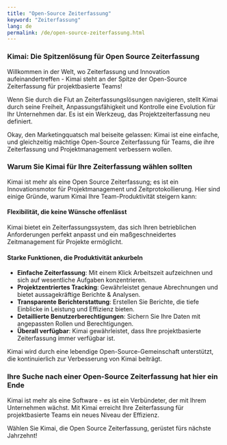 ```yaml
---
title: "Open-Source Zeiterfassung"
keyword: "Zeiterfassung"
lang: de
permalink: /de/open-source-zeiterfassung.html
---
```


### Kimai: Die Spitzenlösung für Open Source Zeiterfassung

Willkommen in der Welt, wo Zeiterfassung und Innovation aufeinandertreffen - Kimai steht an der Spitze der Open-Source Zeiterfassung für projektbasierte Teams!

Wenn Sie durch die Flut an Zeiterfassungslösungen navigieren, stellt Kimai durch seine Freiheit, Anpassungsfähigkeit und Kontrolle eine Evolution für Ihr Unternehmen dar. 
Es ist ein Werkzeug, das Projektzeiterfassung neu definiert.

Okay, den Marketingquatsch mal beiseite gelassen: 
Kimai ist eine einfache, und gleichzeitig mächtige Open-Source Zeiterfassung für Teams, die ihre Zeiterfassung und Projektmanagement verbessern wollen.

### Warum Sie Kimai für Ihre Zeiterfassung wählen sollten

Kimai ist mehr als eine Open Source Zeiterfassung; es ist ein Innovationsmotor für Projektmanagement und Zeitprotokollierung. 
Hier sind einige Gründe, warum Kimai Ihre Team-Produktivität steigern kann:

#### Flexibilität, die keine Wünsche offenlässt

Kimai bietet ein Zeiterfassungssystem, das sich Ihren betrieblichen Anforderungen perfekt anpasst und ein maßgeschneidertes Zeitmanagement für Projekte ermöglicht.

#### Starke Funktionen, die Produktivität ankurbeln

- **Einfache Zeiterfassung**: Mit einem Klick Arbeitszeit aufzeichnen und sich auf wesentliche Aufgaben konzentrieren.
- **Projektzentriertes Tracking**: Gewährleistet genaue Abrechnungen und bietet aussagekräftige Berichte & Analysen.
- **Transparente Berichterstattung**: Erstellen Sie Berichte, die tiefe Einblicke in Leistung und Effizienz bieten.
- **Detaillierte Benutzerberechtigungen**: Sichern Sie Ihre Daten mit angepassten Rollen und Berechtigungen.
- **Überall verfügbar**: Kimai gewährleistet, dass Ihre projektbasierte Zeiterfassung immer verfügbar ist.

Kimai wird durch eine lebendige Open-Source-Gemeinschaft unterstützt, die kontinuierlich zur Verbesserung von Kimai beiträgt.

### Ihre Suche nach einer Open-Source Zeiterfassung hat hier ein Ende

Kimai ist mehr als eine Software - es ist ein Verbündeter, der mit Ihrem Unternehmen wächst. 
Mit Kimai erreicht Ihre Zeiterfassung für projektbasierte Teams ein neues Niveau der Effizienz.

Wählen Sie Kimai, die Open Source Zeiterfassung, gerüstet fürs nächste Jahrzehnt!
